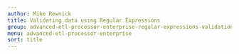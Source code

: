 ```yaml
---
author: Mike Rewnick
title: Validating data using Regular Expressions
group: advanced-etl-processor-enterprise-regular-expressions-validation
menu: advanced-etl-processor-enterprise
sort: title
---
```

